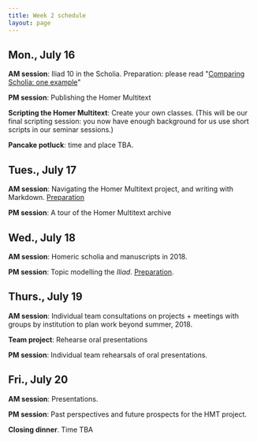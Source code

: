 ```yaml
---
title: Week 2 schedule
layout: page
---
```



## Mon., July 16

**AM session**:  Iliad 10 in the Scholia.  Preparation: please read "[Comparing Scholia: one example](http://homermultitext.blogspot.com/2012/02/comparing-scholia-one-example.html)"


**PM session**:  Publishing the Homer Multitext

**Scripting the Homer Multitext**:  Create your own classes.  (This will be our final scripting session:  you now have enough background for us use short scripts in our seminar sessions.)

**Pancake potluck**: time and place TBA.


## Tues., July 17

**AM session**:  Navigating the Homer Multitext project, and writing with Markdown.  [Preparation](../schedule/markdown-intro)

**PM session**:  A tour of the Homer Multitext archive

## Wed., July 18

**AM session**:  Homeric scholia and manuscripts in 2018.

**PM session**:  Topic modelling the *Iliad*.  [Preparation](../schedule/topic-modelling).


## Thurs., July 19

**AM session**:  Individual team consultations on projects + meetings with groups by institution to plan work beyond summer, 2018.

**Team project**:  Rehearse oral presentations

**PM session**:  Individual team rehearsals of oral presentations.

## Fri., July 20


**AM session**:  Presentations.

**PM session**:  Past perspectives and future prospects for the HMT project.


**Closing dinner**.  Time TBA
